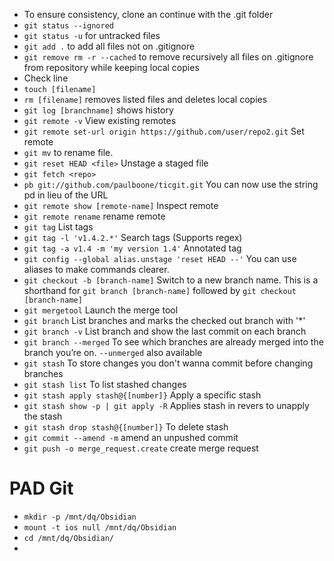 - To ensure consistency, clone an continue with the .git folder
- `git status --ignored`
- `git status -u` for untracked files
- `git add .`  to add all files not on .gitignore
- `git remove rm -r --cached` to remove recursively all files on .gitignore from repository while keeping local copies
- Check line 
- `touch [filename]`
- `rm [filename]` removes listed files and deletes local copies
- `git log [branchname]` shows history
- `git remote -v` View existing remotes
- `git remote set-url origin https://github.com/user/repo2.git` Set remote
- `git mv` to rename file.
- `git reset HEAD <file>` Unstage a staged file
- `git fetch <repo>`
- `pb git://github.com/paulboone/ticgit.git` You can now use the string pd in lieu of the URL
- `git remote show [remote-name]` Inspect remote
- `git remote rename` rename remote
- `git tag` List tags
- `git tag -l 'v1.4.2.*'` Search tags (Supports regex)
- `git tag -a v1.4 -m 'my version 1.4'` Annotated tag
-  `git config --global alias.unstage 'reset HEAD --'` You can use aliases to make commands clearer.
- `git checkout -b [branch-name]` Switch to a new branch name. This is a shorthand for `git branch [branch-name]` followed by `git checkout  [branch-name]` 
- `git mergetool` Launch the merge tool
- `git branch` List branches and marks the checked out branch with '\*'
- `git branch -v` List branch and show the last commit on each branch
- `git branch --merged` To see which branches are already merged into the branch you’re on. `--unmerged` also available
- `git stash` To store changes you don't wanna commit before changing branches
- `git stash list` To list stashed changes
- `git stash apply stash@{[number]}` Apply a specific stash
- `git stash show -p | git apply -R` Applies stash in revers to unapply the stash
- `git stash drop stash@{[number]}` To delete stash
- `git commit --amend -m` amend an unpushed commit
- `git push -o merge_request.create` create merge request
# PAD Git

- `mkdir -p /mnt/dq/Obsidian` 
- `mount -t ios null /mnt/dq/Obsidian`
- `cd /mnt/dq/Obsidian/`
- 